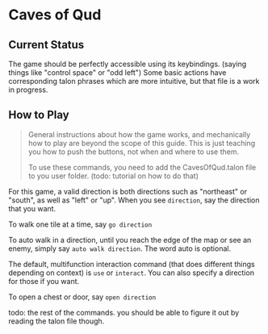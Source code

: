 # Caves of Qud

## Current Status
The game should be perfectly accessible using its keybindings. (saying things like "control space" or "odd left") Some basic actions have corresponding talon phrases which are more intuitive, but that file is a work in progress.

## How to Play
> General instructions about how the game works, and mechanically how to play are beyond the scope of this guide. This is just teaching you how to push the buttons, not when and where to use them.
>
> To use these commands, you need to add the CavesOfQud.talon file to you user folder. (todo: tutorial on how to do that)

For this game, a valid direction is both directions such as "northeast" or "south", as well as "left" or "up". When you see `direction`, say the direction that you want.

To walk one tile at a time, say `go direction`

To auto walk in a direction, until you reach the edge of the map or see an enemy, simply say `auto walk direction`. The word auto is optional. 

The default, multifunction interaction command (that does different things depending on context) is `use` or `interact`. You can also specify a direction for those if you want.

To open a chest or door, say `open direction`

todo: the rest of the commands. you should be able to figure it out by reading the talon file though.
